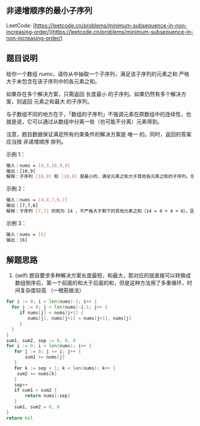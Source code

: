 ## 非递增顺序的最小子序列

LeetCode: [https://leetcode.cn/problems/minimum-subsequence-in-non-increasing-order/](https://leetcode.cn/problems/minimum-subsequence-in-non-increasing-order/)

## 题目说明

给你一个数组 nums，请你从中抽取一个子序列，满足该子序列的元素之和 严格 大于未包含在该子序列中的各元素之和。

如果存在多个解决方案，只需返回 长度最小 的子序列。如果仍然有多个解决方案，则返回 元素之和最大 的子序列。

与子数组不同的地方在于，「数组的子序列」不强调元素在原数组中的连续性，也就是说，它可以通过从数组中分离一些（也可能不分离）元素得到。

注意，题目数据保证满足所有约束条件的解决方案是 唯一 的。同时，返回的答案应当按 非递增顺序 排列。

示例 1：
```bash
输入：nums = [4,3,10,9,8]
输出：[10,9] 
解释：子序列 [10,9] 和 [10,8] 是最小的、满足元素之和大于其他各元素之和的子序列。但是 [10,9] 的元素之和最大。 
```
示例 2：
```bash
输入：nums = [4,4,7,6,7]
输出：[7,7,6] 
解释：子序列 [7,7] 的和为 14 ，不严格大于剩下的其他元素之和（14 = 4 + 4 + 6）。因此，[7,6,7] 是满足题意的最小子序列。注意，元素按非递增顺序返回。
```
示例 3：
```bash
输入：nums = [6]
输出：[6]
```
## 解题思路

1. (self) 题目要求多种解决方案长度最短，和最大，那对应的就直接可以转换成数组倒序后，第一个前面的和大于后面的和，但是这种方法用了多重循环，时间复杂度较高
   （一根筋做法）

```go
for i := 0; i < len(nums)-1; i++ {
  for j := 0; j < len(nums)-i-1; j++ {
     if nums[j] < nums[j+1] {
        nums[j], nums[j+1] = nums[j+1], nums[j]
     }
  }
}
sum1, sum2, sep := 0, 0, 0
for i := 0; i < len(nums); i++ {
   for j := 0; j <= i; j++ {
       sum1 += nums[j]
   }
   for k := sep + 1; k < len(nums); k++ {
    sum2 += nums[k]
   }
   sep++
   if sum1 > sum2 {
	   return nums[:sep]
   }
   sum1, sum2 = 0, 0
}
return nil
```
